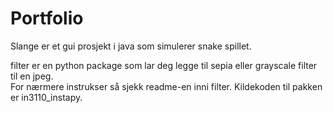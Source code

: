 # Portfolio
Slange er et gui prosjekt i java som simulerer snake spillet.  
  
filter er en python package som lar deg legge til sepia eller grayscale filter til en jpeg.  
For nærmere instrukser så sjekk readme-en inni filter. Kildekoden til pakken er in3110_instapy.